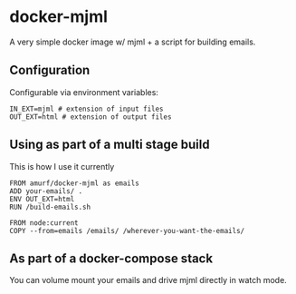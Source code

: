 # docker-mjml

A very simple docker image w/ mjml + a script for building emails.

## Configuration

Configurable via environment variables:

```
IN_EXT=mjml # extension of input files
OUT_EXT=html # extension of output files
```

## Using as part of a multi stage build

This is how I use it currently

```
FROM amurf/docker-mjml as emails
ADD your-emails/ .
ENV OUT_EXT=html
RUN /build-emails.sh

FROM node:current
COPY --from=emails /emails/ /wherever-you-want-the-emails/
```

## As part of a docker-compose stack

You can volume mount your emails and drive mjml directly in watch mode. 
